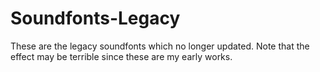 # Soundfonts-Legacy
These are the legacy soundfonts which no longer updated. Note that the effect may be terrible since these are my early works.
